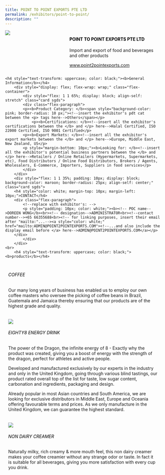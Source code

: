 ```yaml
---
title: POINT TO POINT EXPORTS PTE LTD
permalink: /exhibitors/point-to-point/
description: ""
---
```

<div class="flex-paragraph">
		<!--hi there! this is a comment and will provide you with instructional guides-->
		<!--insert booth number here!-->
		<p style="text-transform: uppercase"></p></div>
			<div style="display: flex; flex-wrap: wrap;" class="flex-container">
				<!--insert DOWNLOAD link of company logo between the " marks!-->
			<div style="flex: 1 1 40%; display: block;" class="card sgds"><img src="https://drive.google.com/u/0/uc?id=1GI7WRpKKrxz412Hhrz5CM-y57kO_Ie9X&amp;export=download"></div>
	<div style="flex: 1 1 58%; display: block; margin-left: 3px" class="card-sgds">
		<h4 style="text-transform: uppercase; color: black;"><!--insert the exhibitor's name between the <b> tags here--><b>POINT TO POINT EXPORTS PTE LTD</b></h4><!--insert the exhibitor's description between the <p> tags here-->
		<p>Import and export of food and beverages and other products</p>
		<!--insert the exhibitor's website link, making sure there is "https:// www." present please. make sure the entire https link goes in between the " marks-->
		<p><a target="_blank" href="http://www.point2pointexports.com/"><!--insert the www website link here (no need for https)-->www.point2pointexports.com</a></p>
	</div>
</div>



	<h4 style="text-transform: uppercase; color: black;"><b>General Information</b></h4>
		<div style="display: flex; flex-wrap: wrap;" class="flex-container">
			<div style="flex: 1 1 65%; display: block; align-self: stretch" class="card sgds">
			<div class="flex-paragraph">
			<p><b>Product Category: </b><span style="background-color: pink; border-radius: 10 px;"><!--insert the exhibitor's pdt cat between the <p> tags here-->Others</span></p> 
				<p><b>Certifications: </b><!--insert all the exhibitor's certifications between the </b> and </p> here-->Halal Certified, ISO 22000 Certified, ISO 9001 Certified</p>
			<p><b>Export Markets: </b><!--insert all the exhibitor's export markets between the </b> and </p> here-->Europe, Middle East, New Zealand, US</p>
			<p style="margin-bottom: 10px;"><b>Looking for: </b><!--insert all the exhibitor's potential business partners between the </b> and </p> here-->Retailers / Online Retailers (Hypermarkets, Supermarkets, etc), Food Distributors / Online Food Distributors, Brokers / Agents, Wholesalers, E-Commerce, Importers, Suppliers in food services</p>
			</div>
		</div>
		<div style="flex: 1 1 35%; padding: 10px; display: block; background-color: maroon; border-radius: 25px; align-self: center;" class="card sgds">
		<h4 style="color: white; margin-top: 10px; margin-left: 10px;">CONTACT</h4>
		<div class="flex-paragraph">
			<!--replace with exhibitor's: -->
			<p style="padding: 10px; color: white;"><b><!-- POC name-->DOREEN WONG</b><br><!-- designation-->ADMINISTRATOR<br><!--contact number-->+65 66355688<br><!-- for linking purposes, insert their email after "mailto:"...--><a style="color: white;" href="mailto:ADMIN@POINT2POINTEXPORTS.COM"><!--...and also include the display email before </a> here-->ADMIN@POINT2POINTEXPORTS.COM</a></p>
		</div>
			</div>
		</div>
	<br>
		<h4 style="text-transform: uppercase; color: black;"><b>products</b></h4>
<div style="display: flex; flex-wrap: wrap;">
  <div style="flex: 1 1 47%; margin: 10px; display: block;" class="card sgds"><!--insert the exhibitor's DOWNLOAD image for product between the " marks here-->
	<div style="display: block;" class="flex-image"><img></div>
	<div class="flex-paragraph">
		<h6 style="text-transform: uppercase; color: black;"><!--insert product name before </h6> and product description after <p>-->Coffee</h6>
		<p>Our many long years of business has enabled us to employ our own coffee masters who oversee the picking of coffee beans in Brazil, Guatemala and Jamaica thereby ensuring that our products are of the highest grade and quality.</p></div>
	</div>
		<div style="flex: 1 1 47%; margin: 10px; display: block;" class="card sgds">
		<div style="display: block;" class="flex-image"><img src="https://drive.google.com/u/0/uc?id=1sagFDmnAKqWsp3nyPLM4KWgWewIrsOFi&amp;export=download"></div>
	<div class="flex-paragraph">
		<h6 style="text-transform: uppercase; color: black;">EIGHTY8 ENERGY DRINK</h6>
		<p>The power of the Dragon, the infinite energy of 8 - Exactly why the product was created, giving you a boost of energy with the strength of the dragon, perfect for athletes and active people.
 
Developed and manufactured exclusively by our experts in the industry and only in the United Kingdom, going through various blind tastings, our product rated overall top of the list for taste, low sugar content, carbonation and ingredients, packaging and design.
 
Already popular in most Asian countries and South America, we are looking for exclusive distributors in Middle East, Europe and Oceania offering favourable terms and prices. As we only manufacture in the United Kingdom, we can guarantee the highest standard.</p></div>
	</div>
		<div style="flex: 1 1 47%; margin: 10px; display: block;" class="card sgds">
		<div style="display: block;" class="flex-image"><img src="https://drive.google.com/u/0/uc?id=18OiV-QDjN2nb5oiCXiEz0--77qzL13or&amp;export=download"></div>
	<div class="flex-paragraph">
		<h6 style="text-transform: uppercase; color: black;">Non Dairy Creamer</h6>
		<p>Naturally milky, rich creamy &amp; more mouth feel, this non dairy creamer makes your coffee creamier without any strange odor or taste. In fact it is suitable for all beverages, giving you more satisfaction with every cup you drink.</p></div>
		</div>
	<!--don't delete these 2 tags. double check how the layout looks on the right too and lemme know if there are any problems! thank u so much for ur hardwork!-->
	</div>
